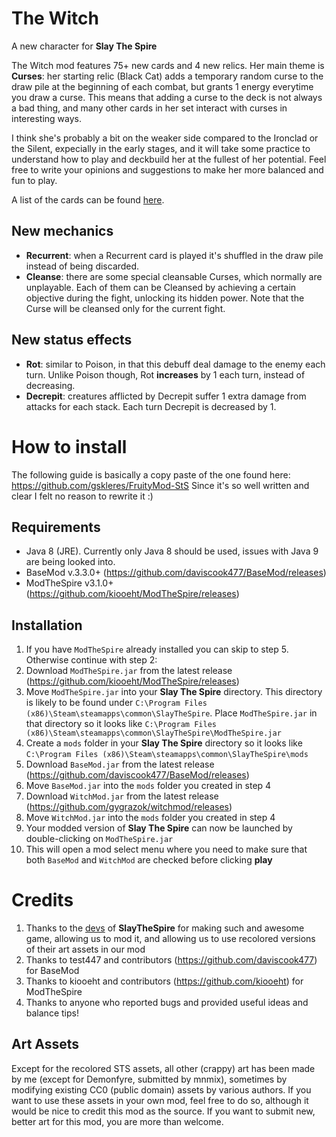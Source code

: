 # The Witch
A new character for **Slay The Spire**

The Witch mod features 75+ new cards and 4 new relics.
Her main theme is **Curses**: her starting relic (Black Cat) adds a temporary random curse to the draw pile at the beginning of each combat, but grants 1 energy everytime you draw a curse. This means that adding a curse to the deck is not always a bad thing, and many other cards in her set interact with curses in interesting ways.

I think she's probably a bit on the weaker side compared to the Ironclad or the Silent, expecially in the early stages, and it will take some practice to understand how to play and deckbuild her at the fullest of her potential. Feel free to write your opinions and suggestions to make her more balanced and fun to play.

A list of the cards can be found [here](https://docs.google.com/spreadsheets/d/19tAd2g6CMNSAXdArFp2ZNpAosv3Rltb3qv1Cnc40RSk/edit?usp=sharing).

## New mechanics ##
* **Recurrent**: when a Recurrent card is played it's shuffled in the draw pile instead of being discarded.
* **Cleanse**: there are some special cleansable Curses, which normally are unplayable. Each of them can be Cleansed by achieving a certain objective during the fight, unlocking its hidden power. Note that the Curse will be cleansed only for the current fight.

## New status effects ##
* **Rot**: similar to Poison, in that this debuff deal damage to the enemy each turn. Unlike Poison though, Rot **increases** by 1 each turn, instead of decreasing.
* **Decrepit**: creatures afflicted by Decrepit suffer 1 extra damage from attacks for each stack. Each turn Decrepit is decreased by 1.

# How to install
The following guide is basically a copy paste of the one found here: https://github.com/gskleres/FruityMod-StS
Since it's so well written and clear I felt no reason to rewrite it :)

## Requirements ##
* Java 8 (JRE). Currently only Java 8 should be used, issues with Java 9 are being looked into.
* BaseMod v.3.3.0+ (https://github.com/daviscook477/BaseMod/releases)
* ModTheSpire v3.1.0+ (https://github.com/kiooeht/ModTheSpire/releases)

## Installation ##
1. If you have `ModTheSpire` already installed you can skip to step 5. Otherwise continue with step 2:
2. Download `ModTheSpire.jar` from the latest release (https://github.com/kiooeht/ModTheSpire/releases)
3. Move `ModTheSpire.jar` into your **Slay The Spire** directory. This directory is likely to be found under `C:\Program Files (x86)\Steam\steamapps\common\SlayTheSpire`. Place `ModTheSpire.jar` in that directory so it looks like `C:\Program Files (x86)\Steam\steamapps\common\SlayTheSpire\ModTheSpire.jar`
4. Create a `mods` folder in your **Slay The Spire** directory so it looks like `C:\Program Files (x86)\Steam\steamapps\common\SlayTheSpire\mods`
5. Download `BaseMod.jar` from the latest release (https://github.com/daviscook477/BaseMod/releases)
6. Move `BaseMod.jar` into the `mods` folder you created in step 4
7. Download `WitchMod.jar` from the latest release (https://github.com/gygrazok/witchmod/releases)
8. Move `WitchMod.jar` into the `mods` folder you created in step 4
9. Your modded version of **Slay The Spire** can now be launched by double-clicking on `ModTheSpire.jar`
10. This will open a mod select menu where you need to make sure that both `BaseMod` and `WitchMod` are checked before clicking **play**

# Credits #
1. Thanks to the [devs](https://www.megacrit.com/) of **SlayTheSpire** for making such and awesome game, allowing us to mod it, and allowing us to use recolored versions of their art assets in our mod
2. Thanks to test447 and contributors (https://github.com/daviscook477) for BaseMod
3. Thanks to kiooeht and contributors (https://github.com/kiooeht) for ModTheSpire
4. Thanks to anyone who reported bugs and provided useful ideas and balance tips!

## Art Assets ##
Except for the recolored STS assets, all other (crappy) art has been made by me (except for Demonfyre, submitted by mnmix), sometimes by modifying existing CC0 (public domain) assets by various authors. If you want to use these assets in your own mod, feel free to do so, although it would be nice to credit this mod as the source.
If you want to submit new, better art for this mod, you are more than welcome.